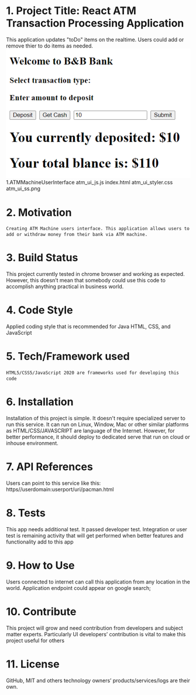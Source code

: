 # 1. Project Title: React ATM Transaction Processing Application
   This application updates "toDo" items on the realtime. Users could add or remove thier to do items as needed.
   ![Landing page](./atm_ui_ss.png "alternate landing page")
     1.ATMMachineUserInterface
         atm_ui_js.js
         index.html
         atm_ui_styler.css
         atm_ui_ss.png
# 2. Motivation
    Creating ATM Machine users interface. This application allows users to add or withdraw money from their bank via ATM machine.
# 3. Build Status
   This project currently tested in chrome browser and working as expected. However, this doesn’t mean that somebody could use this code to accomplish anything practical in business world. 
# 4. Code Style
   Applied coding style that is recommended for Java HTML, CSS, and JavaScript
# 5. Tech/Framework used
    HTML5/CSS5/JavaScript 2020 are frameworks used for developing this code
# 6. Installation
   Installation of this project is simple. It doesn't require specialized server to run this service. It can run on Linux, Window, Mac or other similar platforms as HTML/CSS/JAVASCRIPT are language of the Internet. 
   However, for better performance, it should deploy to dedicated serve that run on cloud or inhouse environment.
# 7. API References
  Users can point to this service like this: https//userdomain:userport/uri/pacman.html
# 8. Tests
  This app needs additional test. It passed developer test. Integration or user test is remaining activity that will get performed when better features and functionality add to this app
# 9. How to Use
  Users connected to internet can call this application from any location in the world. Application endpoint could appear on google search;
# 10. Contribute
  This project will grow and need contribution from developers and subject matter experts. Particularly UI developers’ contribution is vital to make this project useful for others
# 11. License
  GitHub, MIT and others technology owners’ products/services/logs are their own.
